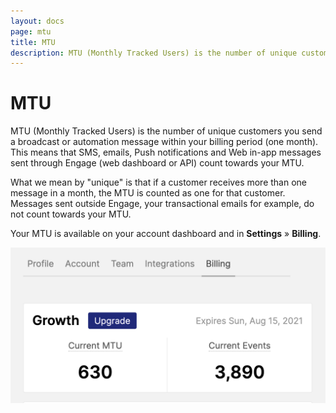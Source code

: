 ```yaml
---
layout: docs
page: mtu
title: MTU
description: MTU (Monthly Tracked Users) is the number of unique customers you send a broadcast or automation message within your billing period.
---
```


# MTU

MTU (Monthly Tracked Users) is the number of unique customers you send a broadcast or automation message within your billing period (one month). This means that SMS, emails, Push notifications and Web in-app messages sent through Engage (web dashboard or API) count towards your MTU.

What we mean by "unique" is that if a customer receives more than one message in a month, the MTU is counted as one for that customer. Messages sent outside Engage, your transactional emails for example, do not count towards your MTU.

Your MTU is available on your account dashboard and in **Settings** &raquo; **Billing**.

![MTU available in Settings/Billing](/assets/images/docs/mtu.png)

